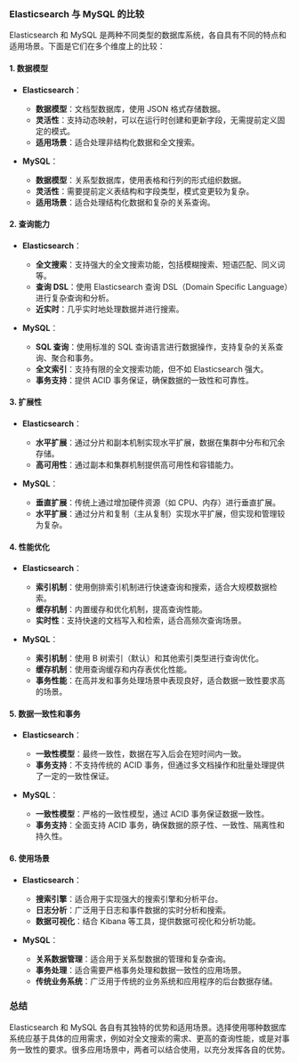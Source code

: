 ### Elasticsearch 与 MySQL 的比较

Elasticsearch 和 MySQL 是两种不同类型的数据库系统，各自具有不同的特点和适用场景。下面是它们在多个维度上的比较：

#### 1. 数据模型

- **Elasticsearch**：
  - **数据模型**：文档型数据库，使用 JSON 格式存储数据。
  - **灵活性**：支持动态映射，可以在运行时创建和更新字段，无需提前定义固定的模式。
  - **适用场景**：适合处理非结构化数据和全文搜索。

- **MySQL**：
  - **数据模型**：关系型数据库，使用表格和行列的形式组织数据。
  - **灵活性**：需要提前定义表结构和字段类型，模式变更较为复杂。
  - **适用场景**：适合处理结构化数据和复杂的关系查询。

#### 2. 查询能力

- **Elasticsearch**：
  - **全文搜索**：支持强大的全文搜索功能，包括模糊搜索、短语匹配、同义词等。
  - **查询 DSL**：使用 Elasticsearch 查询 DSL（Domain Specific Language）进行复杂查询和分析。
  - **近实时**：几乎实时地处理数据并进行搜索。

- **MySQL**：
  - **SQL 查询**：使用标准的 SQL 查询语言进行数据操作，支持复杂的关系查询、聚合和事务。
  - **全文索引**：支持有限的全文搜索功能，但不如 Elasticsearch 强大。
  - **事务支持**：提供 ACID 事务保证，确保数据的一致性和可靠性。

#### 3. 扩展性

- **Elasticsearch**：
  - **水平扩展**：通过分片和副本机制实现水平扩展，数据在集群中分布和冗余存储。
  - **高可用性**：通过副本和集群机制提供高可用性和容错能力。

- **MySQL**：
  - **垂直扩展**：传统上通过增加硬件资源（如 CPU、内存）进行垂直扩展。
  - **水平扩展**：通过分片和复制（主从复制）实现水平扩展，但实现和管理较为复杂。

#### 4. 性能优化

- **Elasticsearch**：
  - **索引机制**：使用倒排索引机制进行快速查询和搜索，适合大规模数据检索。
  - **缓存机制**：内置缓存和优化机制，提高查询性能。
  - **实时性**：支持快速的文档写入和检索，适合高频次查询场景。

- **MySQL**：
  - **索引机制**：使用 B 树索引（默认）和其他索引类型进行查询优化。
  - **缓存机制**：使用查询缓存和内存表优化性能。
  - **事务性能**：在高并发和事务处理场景中表现良好，适合数据一致性要求高的场景。

#### 5. 数据一致性和事务

- **Elasticsearch**：
  - **一致性模型**：最终一致性，数据在写入后会在短时间内一致。
  - **事务支持**：不支持传统的 ACID 事务，但通过多文档操作和批量处理提供了一定的一致性保证。

- **MySQL**：
  - **一致性模型**：严格的一致性模型，通过 ACID 事务保证数据一致性。
  - **事务支持**：全面支持 ACID 事务，确保数据的原子性、一致性、隔离性和持久性。

#### 6. 使用场景

- **Elasticsearch**：
  - **搜索引擎**：适合用于实现强大的搜索引擎和分析平台。
  - **日志分析**：广泛用于日志和事件数据的实时分析和搜索。
  - **数据可视化**：结合 Kibana 等工具，提供数据可视化和分析功能。

- **MySQL**：
  - **关系数据管理**：适合用于关系型数据的管理和复杂查询。
  - **事务处理**：适合需要严格事务处理和数据一致性的应用场景。
  - **传统业务系统**：广泛用于传统的业务系统和应用程序的后台数据存储。

### 总结

Elasticsearch 和 MySQL 各自有其独特的优势和适用场景。选择使用哪种数据库系统应基于具体的应用需求，例如对全文搜索的需求、更高的查询性能，或是对事务一致性的要求。很多应用场景中，两者可以结合使用，以充分发挥各自的优势。